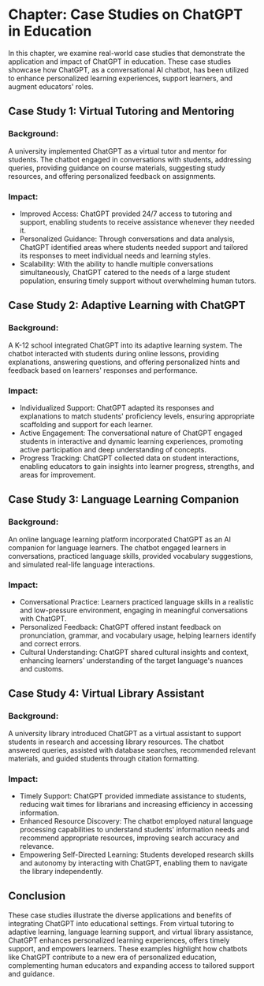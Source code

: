 Chapter: Case Studies on ChatGPT in Education
=============================================

In this chapter, we examine real-world case studies that demonstrate the application and impact of ChatGPT in education. These case studies showcase how ChatGPT, as a conversational AI chatbot, has been utilized to enhance personalized learning experiences, support learners, and augment educators' roles.

Case Study 1: Virtual Tutoring and Mentoring
--------------------------------------------

### Background:

A university implemented ChatGPT as a virtual tutor and mentor for students. The chatbot engaged in conversations with students, addressing queries, providing guidance on course materials, suggesting study resources, and offering personalized feedback on assignments.

### Impact:

* Improved Access: ChatGPT provided 24/7 access to tutoring and support, enabling students to receive assistance whenever they needed it.
* Personalized Guidance: Through conversations and data analysis, ChatGPT identified areas where students needed support and tailored its responses to meet individual needs and learning styles.
* Scalability: With the ability to handle multiple conversations simultaneously, ChatGPT catered to the needs of a large student population, ensuring timely support without overwhelming human tutors.

Case Study 2: Adaptive Learning with ChatGPT
--------------------------------------------

### Background:

A K-12 school integrated ChatGPT into its adaptive learning system. The chatbot interacted with students during online lessons, providing explanations, answering questions, and offering personalized hints and feedback based on learners' responses and performance.

### Impact:

* Individualized Support: ChatGPT adapted its responses and explanations to match students' proficiency levels, ensuring appropriate scaffolding and support for each learner.
* Active Engagement: The conversational nature of ChatGPT engaged students in interactive and dynamic learning experiences, promoting active participation and deep understanding of concepts.
* Progress Tracking: ChatGPT collected data on student interactions, enabling educators to gain insights into learner progress, strengths, and areas for improvement.

Case Study 3: Language Learning Companion
-----------------------------------------

### Background:

An online language learning platform incorporated ChatGPT as an AI companion for language learners. The chatbot engaged learners in conversations, practiced language skills, provided vocabulary suggestions, and simulated real-life language interactions.

### Impact:

* Conversational Practice: Learners practiced language skills in a realistic and low-pressure environment, engaging in meaningful conversations with ChatGPT.
* Personalized Feedback: ChatGPT offered instant feedback on pronunciation, grammar, and vocabulary usage, helping learners identify and correct errors.
* Cultural Understanding: ChatGPT shared cultural insights and context, enhancing learners' understanding of the target language's nuances and customs.

Case Study 4: Virtual Library Assistant
---------------------------------------

### Background:

A university library introduced ChatGPT as a virtual assistant to support students in research and accessing library resources. The chatbot answered queries, assisted with database searches, recommended relevant materials, and guided students through citation formatting.

### Impact:

* Timely Support: ChatGPT provided immediate assistance to students, reducing wait times for librarians and increasing efficiency in accessing information.
* Enhanced Resource Discovery: The chatbot employed natural language processing capabilities to understand students' information needs and recommend appropriate resources, improving search accuracy and relevance.
* Empowering Self-Directed Learning: Students developed research skills and autonomy by interacting with ChatGPT, enabling them to navigate the library independently.

Conclusion
----------

These case studies illustrate the diverse applications and benefits of integrating ChatGPT into educational settings. From virtual tutoring to adaptive learning, language learning support, and virtual library assistance, ChatGPT enhances personalized learning experiences, offers timely support, and empowers learners. These examples highlight how chatbots like ChatGPT contribute to a new era of personalized education, complementing human educators and expanding access to tailored support and guidance.
